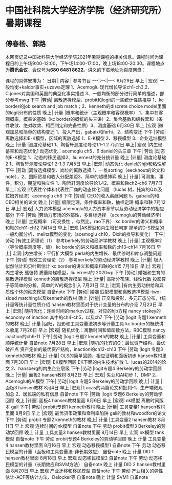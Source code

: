 # 中国社科院大学经济学院（经济研究所）暑期课程
## 傅春杨、郭路

本网页记录中国社科院大学经济学院2021年暑期课程的相关信息。课程时间为课程日的上午场9:00-12:00，下午场14:00-17:00，晚上场18:00-20:30。课程地点为**腾讯会议**，会议号为**680 6481 8622**。讲义的下载地址为百度网盘：

课程的具体安排为：
日期	|		内容	|  参考书目
---|:--:|---:
6月29日	早上	| 宏观|	一般均衡+kaldor事实+uzawa定理	1、Acemoglu 现代增长导论ch1-ch3,2、C.jones对美国和英国的典型化事实描述 3、一般均衡的部分进行简单的描述，部分参考mwg
	下午	|劳动|	离散选择模型，probit和logit的一些统计性质推导	1、kc border的job search and job match；2、kenneth的discrete choice model里面的logit分布的性质
	晚上|	计量	|概率和统计（主观概率和客观概率）	1、集中在客观概率，概率论基础（kc border的概统的头三讲）2、集合基数和级数累和（条件收敛、绝对收敛、柯西判定和完备性质）3、测度基础
6月30日	早上	|宏观	|微观加总和简单的结构变迁	1、投入产出，gabaix和farhi，2、结构变迁
	下午	|劳动|	离散选择和E-K模型，区域的离散选择	1、E-K模型 2、移民模型 3、企业选址模型
	晚上	|计量	|测度论基础1	1、陶哲轩测度论导论1.1-1.2
7月2日	早上|	宏观	|内生储蓄率和动态优化1	动态优化：acemoglu ch5，6  daniel的头三章
	下午|	劳动	|动态的E-K模型	1、动态的移民选择2、liu ernest的充分统计量
	晚上	|计量|	测度论基础2	1、陶哲轩测度论导论1.2-1.3
7月5日	早上	|宏观|	动态优化	daniel的hjb和粘性解
	下午	|劳动	|离散选择模型、岗位的离散选择	1、一维sorting（eeckhout的论文和note），2、国际贸易和收入分配差距3、简单的超模博弈
	晚上|	计量|	可测集，事件，积分，期望和独立性	1、陶哲轩测度论导论1.42、概率和鞅ch2-ch6
7月7日	早上|	宏观	|代表性个体和代表性厂商的动态优化问题	（lucas 树，托宾的Q以及拉姆齐经济）acemoglu ch8
	下午	|劳动|	CEO的收入薪酬问题	5、gabaix的和CEO相关的论文
	晚上	|计量|	极限定理，条件概率和鞅，抽样定理	概率和鞅
7月12日	早上|	宏观|	人力资本模型	acemoglu的人力资本章节以及劳动经济学中的相应部分
	下午	|劳动	|劳动力市场的外部性，多目标选择	（acemoglu的劳动经济学）
	晚上	|计量|	主观概率 （可交换性 ，似然比，rao下界）	kc border的讲义和概率和鞅的ch11-ch12
7月14日	早上	|宏观	|AK模型和内生增长判定	简单的D-S模型的一般均衡分析，melitz模型的变化（acemoglu ch10，Dixit的推导和变化）
	下午|	劳动	|有效工资理论（1）	参考berkely的劳动经济学教材
	晚上	|计量|	主观概率2 （等价概率测度等，熵）	kc border的讲义和概率和鞅的ch13-ch14
7月16日	早上|	宏观	|内生增长：平行扩大模型	perla的内生增长、最优停时和库存调整问题
	下午	|劳动|	有效工资理论（2）	参考berkely的劳动经济学教材
	晚上	|计量|	极大似然估计和贝叶斯估计	kc border的讲义和概率和鞅的ch15
7月19日	早上|	宏观	|内生增长	熊彼特 质量阶梯模型，liu ernest的 2020wp
	下午	|劳动|	婚姻和生育的离散选择模型	kenneth的离散选择模型
	晚上	|计量|	高斯分布族、线性代数	投影算子等简单的分析，简单的IV的概念引入
7月21日	早上	|宏观	|有内生劳动供给和异质性个体的动态模型	自备note
	下午	|劳动|	婚姻	匹配模型和离散选择模型-two-sided matching以及kenneth的教材
	晚上	|计量|	正交和投影，多元正态分布，t统计量等统计量性质介绍	hansen教材里面对于统计变量的分布的介绍
7月23日	早上	|宏观|	随机优化：连续时间的markov过程，对应的hjb方程	nancy stokey的economy of inaction 其中的ch4-ch5，以及ch7
	下午	|劳动	|logit 专题1	kenneth的教材
	晚上|	计量	|回归，投影和工具变量法初步等计量工具	kc border的概统讲义收尾
7月26日	早上	|宏观|	随机优化：离散时间和值函数方法，RBC模型	nancy inaction的ch9-11
	下午|	劳动	|logit 专题2	kenneth的教材
	晚上	|计量|	工具变量和顺序统计量	自备note
7月28日	早上	|宏观	|随机的托宾的Q：最优资产结构，最优破产点	资产定价的最优资产结构，inaction的ch12-ch13
	下午	|劳动	|logit 专题3	kenneth的教材
	晚上|	计量|	OLS的简单回顾，相应证明和面板初步	hansen教材里面
7月30日	早上	|宏观|	EK模型回顾 EK下面的内生技术扩散	1、lucas的2014的论文 2、hansberg的内生企业层级
	下午	|劳动	|logit专题4	Berkeley的劳动学回顾
	晚上	|计量|	面板2	hansen教材
8月2日	早上|	宏观|	失业和AI初步	1、DMP 2、Acemoglu的AI模型
	下午|	劳动|	logit 专题5	Berkeley的劳动学回顾
	晚上|	计量	|面板3	hansen教材
8月4日	早上	|宏观|	Lucas的两篇论文和批判-1、生产端微观加总 2、居民端的私有信息	自备note
	下午	|劳动	|logit 专题6	Berkeley的劳动学回顾
	晚上	|计量|	面板4	hansen教材里面
8月6日	早上	|宏观|	nk模型 离散时间版本	gali
	下午|	劳动|	probitt专题1	kenneth教材
	晚上	|计量|	工具变量1	hansen教材里面
8月9日	早上	|宏观|	最优货币政策和零利率陷阱	gali的教材和woodfor的论文
	下午	|劳动|	probit 专题2	kenneth的教材
	晚上|	计量	|工具变量2	hansen教材
8月11日	早上	宏观	连续时间的nk模型	自备note
	下午	劳动	probit模型3	Berkeley的劳动学回顾
	晚上	计量	工具变量3	hansen教材里面
8月14日	早上	宏观	nk模型 tank模型	自备note
	下午	劳动	probit专题4	Berkeley的劳动学回顾
	晚上	计量	工具变量4	hansen教材里面
8月16日	早上	宏观	动态移民模型1	自备note
	下午	劳动	动态移民模型的计量（面板和工具变量法-非长期效应）	自备note
	晚上	计量	DID 1	hansen教材里面
8月18日	早上	宏观	动态移民模型2	自备note
	下午	劳动	动态移民模型的计量（长期效应和SVM方法）	自备note
	晚上	计量	DID 2	hansen教材里面
8月20日	早上	宏观	产业迁移和移民模型	自备note
	下午	劳动	产业相关的弹性估计-ACF等估计方法、Delocker等	自备note
	晚上	计量	SVM1	自备note


